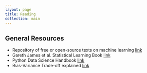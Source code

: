 ```yaml
---
layout: page
title: Reading
collection: main
---
```


## General Resources
* Repository of free or open-source texts on machine learning <a href="https://github.com/josephmisiti/awesome-machine-learning/blob/master/books.md" target="_blank"> link</a>
* Gareth James et al. Statistical Learning Book <a href="http://www-bcf.usc.edu/%7Egareth/ISL/" target="_blank"> link</a>     
* Python Data Science Handbook <a href="https://jakevdp.github.io/PythonDataScienceHandbook/"> link </a>
* Bias-Variance Trade-off explained <a href="http://scott.fortmann-roe.com/docs/BiasVariance.html">link</a>
